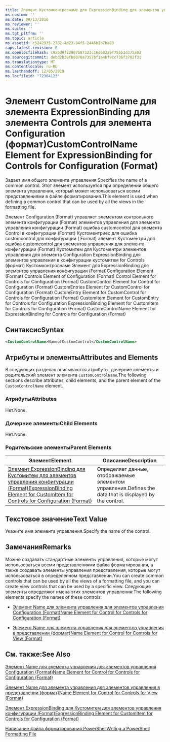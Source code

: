 ```yaml
---
title: Элемент Кустомконтролнаме для ExpressionBinding для элементов управления конфигурации (Format) | Документация Майкрософт
ms.custom: ''
ms.date: 09/13/2016
ms.reviewer: ''
ms.suite: ''
ms.tgt_pltfrm: ''
ms.topic: article
ms.assetid: c5242935-2782-4d23-84f5-2446b2b7ba83
caps.latest.revision: 8
ms.openlocfilehash: c9abd9f22907b87323c16d603a9f75bb3d375a03
ms.sourcegitcommit: debd2b38fb8070a7357bf1a4bf9cc736f3702f31
ms.translationtype: MT
ms.contentlocale: ru-RU
ms.lasthandoff: 12/05/2019
ms.locfileid: "72364123"
---
```

# <a name="customcontrolname-element-for-expressionbinding-for-controls-for-configuration-format"></a><span data-ttu-id="b49d5-102">Элемент CustomControlName для элемента ExpressionBinding для элемента Controls для элемента Configuration (формат)</span><span class="sxs-lookup"><span data-stu-id="b49d5-102">CustomControlName Element for ExpressionBinding for Controls for Configuration (Format)</span></span>

<span data-ttu-id="b49d5-103">Задает имя общего элемента управления.</span><span class="sxs-lookup"><span data-stu-id="b49d5-103">Specifies the name of a common control.</span></span> <span data-ttu-id="b49d5-104">Этот элемент используется при определении общего элемента управления, который может использоваться всеми представлениями в файле форматирования.</span><span class="sxs-lookup"><span data-stu-id="b49d5-104">This element is used when defining a common control that can be used by all the views in the formatting file.</span></span>

<span data-ttu-id="b49d5-105">Элемент Configuration (Format) управляет элементом контрольного элемента конфигурации (Format) элементов управления для элемента управления конфигурации (Format) ошибка customcontrol для элемента Control в конфигурации (Format) Кустоментриес для ошибка customcontrol для конфигурации ( Format) элемент Кустоментри для ошибка customcontrol для элементов управления для элемента конфигурации (Format) Кустомитем для Кустоментри элементов управления для элемента Configuration ExpressionBinding для элементов управления в конфигурации кустомитем for Controls (формат) Кустомконтролнаме Элемент для ExpressionBinding для элементов управления конфигурации (Format)</span><span class="sxs-lookup"><span data-stu-id="b49d5-105">Configuration Element (Format) Controls Element of Configuration (Format) Control Element for Controls for Configuration (Format) CustomControl Element for Control for Configuration (Format) CustomEntries Element for CustomControl for Configuration (Format) CustomEntry Element for CustomControl for Controls for Configuration (Format) CustomItem Element for CustomEntry for Controls for Configuration ExpressionBinding Element for CustomItem for Controls for Configuration (Format) CustomControlName Element for ExpressionBinding for Controls for Configuration (Format)</span></span>

## <a name="syntax"></a><span data-ttu-id="b49d5-106">Синтаксис</span><span class="sxs-lookup"><span data-stu-id="b49d5-106">Syntax</span></span>

```xml
<CustomControlName>NameofCustomControl</CustomControlName>
```

## <a name="attributes-and-elements"></a><span data-ttu-id="b49d5-107">Атрибуты и элементы</span><span class="sxs-lookup"><span data-stu-id="b49d5-107">Attributes and Elements</span></span>

<span data-ttu-id="b49d5-108">В следующих разделах описываются атрибуты, дочерние элементы и родительский элемент элемента `CustomControlName`.</span><span class="sxs-lookup"><span data-stu-id="b49d5-108">The following sections describe attributes, child elements, and the parent element of the `CustomControlName` element.</span></span>

### <a name="attributes"></a><span data-ttu-id="b49d5-109">Атрибуты</span><span class="sxs-lookup"><span data-stu-id="b49d5-109">Attributes</span></span>

<span data-ttu-id="b49d5-110">Нет.</span><span class="sxs-lookup"><span data-stu-id="b49d5-110">None.</span></span>

### <a name="child-elements"></a><span data-ttu-id="b49d5-111">Дочерние элементы</span><span class="sxs-lookup"><span data-stu-id="b49d5-111">Child Elements</span></span>

<span data-ttu-id="b49d5-112">Нет.</span><span class="sxs-lookup"><span data-stu-id="b49d5-112">None.</span></span>

### <a name="parent-elements"></a><span data-ttu-id="b49d5-113">Родительские элементы</span><span class="sxs-lookup"><span data-stu-id="b49d5-113">Parent Elements</span></span>

|<span data-ttu-id="b49d5-114">Элемент</span><span class="sxs-lookup"><span data-stu-id="b49d5-114">Element</span></span>|<span data-ttu-id="b49d5-115">Описание</span><span class="sxs-lookup"><span data-stu-id="b49d5-115">Description</span></span>|
|-------------|-----------------|
|[<span data-ttu-id="b49d5-116">Элемент ExpressionBinding для Кустомитем для элементов управления конфигурации (Format)</span><span class="sxs-lookup"><span data-stu-id="b49d5-116">ExpressionBinding Element for CustomItem for Controls for Configuration (Format)</span></span>](./expressionbinding-element-for-customitem-for-controls-for-configuration-format.md)|<span data-ttu-id="b49d5-117">Определяет данные, отображаемые элементом управления.</span><span class="sxs-lookup"><span data-stu-id="b49d5-117">Defines the data that is displayed by the control.</span></span>|

## <a name="text-value"></a><span data-ttu-id="b49d5-118">Текстовое значение</span><span class="sxs-lookup"><span data-stu-id="b49d5-118">Text Value</span></span>

<span data-ttu-id="b49d5-119">Укажите имя элемента управления.</span><span class="sxs-lookup"><span data-stu-id="b49d5-119">Specify the name of the control.</span></span>

## <a name="remarks"></a><span data-ttu-id="b49d5-120">Замечания</span><span class="sxs-lookup"><span data-stu-id="b49d5-120">Remarks</span></span>

<span data-ttu-id="b49d5-121">Можно создавать стандартные элементы управления, которые могут использоваться всеми представлениями файла форматирования, а также создавать элементы управления представления, которые могут использоваться в определенном представлении.</span><span class="sxs-lookup"><span data-stu-id="b49d5-121">You can create common controls that can be used by all the views of a formatting file, and you can create view controls that can be used by a specific view.</span></span> <span data-ttu-id="b49d5-122">Следующие элементы определяют имена этих элементов управления:</span><span class="sxs-lookup"><span data-stu-id="b49d5-122">The following elements specify the names of these controls:</span></span>

- [<span data-ttu-id="b49d5-123">Элемент Name для элемента управления для элементов управления Configuration (Format)</span><span class="sxs-lookup"><span data-stu-id="b49d5-123">Name Element for Control for Controls for Configuration (Format)</span></span>](./name-element-for-control-for-controls-for-configuration-format.md)

- [<span data-ttu-id="b49d5-124">Элемент Name для элемента управления для элементов управления в представлении (формат)</span><span class="sxs-lookup"><span data-stu-id="b49d5-124">Name Element for Control for Controls for View (Format)</span></span>](./name-element-for-control-for-controls-for-view-format.md)

## <a name="see-also"></a><span data-ttu-id="b49d5-125">См. также:</span><span class="sxs-lookup"><span data-stu-id="b49d5-125">See Also</span></span>

[<span data-ttu-id="b49d5-126">Элемент Name для элемента управления для элементов управления Configuration (Format)</span><span class="sxs-lookup"><span data-stu-id="b49d5-126">Name Element for Control for Controls for Configuration (Format)</span></span>](./name-element-for-control-for-controls-for-configuration-format.md)

[<span data-ttu-id="b49d5-127">Элемент Name для элемента управления для элементов управления в представлении (формат)</span><span class="sxs-lookup"><span data-stu-id="b49d5-127">Name Element for Control for Controls for View (Format)</span></span>](./name-element-for-control-for-controls-for-view-format.md)

[<span data-ttu-id="b49d5-128">Элемент ExpressionBinding для Кустомитем для элементов управления конфигурации (Format)</span><span class="sxs-lookup"><span data-stu-id="b49d5-128">ExpressionBinding Element for CustomItem for Controls for Configuration (Format)</span></span>](./expressionbinding-element-for-customitem-for-controls-for-configuration-format.md)

[<span data-ttu-id="b49d5-129">Написание файла форматирования PowerShell</span><span class="sxs-lookup"><span data-stu-id="b49d5-129">Writing a PowerShell Formatting File</span></span>](./writing-a-powershell-formatting-file.md)
